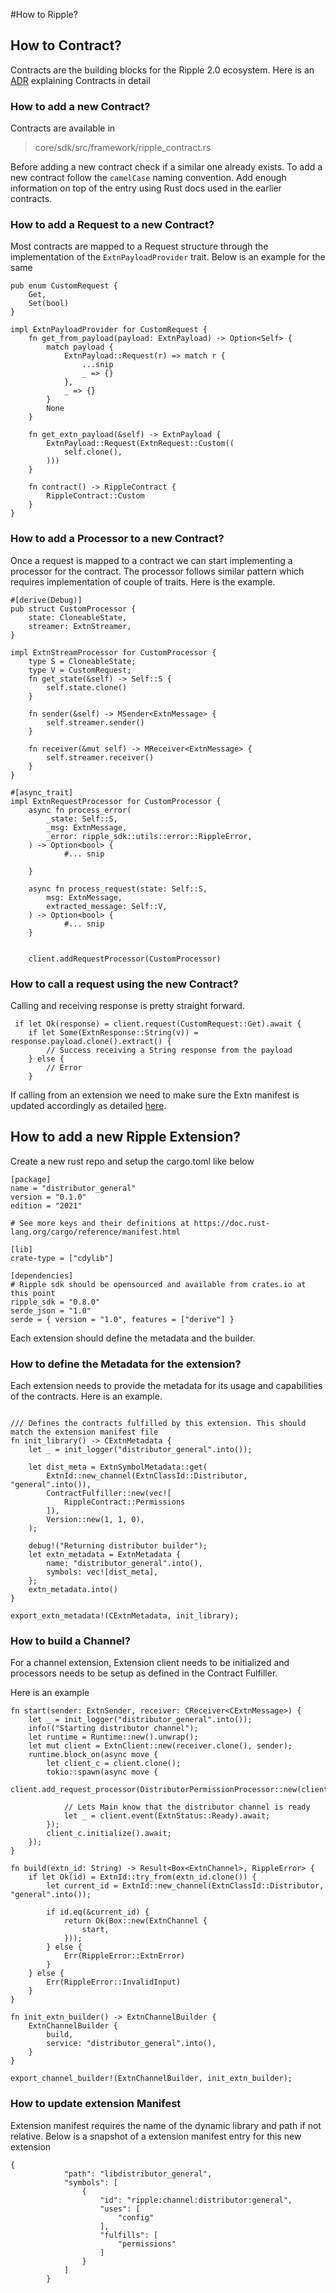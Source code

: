 #How to Ripple?



## How to Contract?

Contracts are the building blocks for the Ripple 2.0 ecosystem. Here is an [ADR](./adr/ripple_contracts.md) explaining Contracts in detail

### How to add a new Contract?

Contracts are available in 
>core/sdk/src/framework/ripple_contract.rs

Before adding a new contract check if a similar one already exists.
To add a new contract follow the `camelCase` naming convention.
Add enough information on top of the entry using Rust docs used in the earlier contracts.

### How to add a Request to a new Contract?

Most contracts are mapped to a Request structure through the implementation of the `ExtnPayloadProvider` trait.
Below is an example for the same

```
pub enum CustomRequest {
    Get,
    Set(bool)
}

impl ExtnPayloadProvider for CustomRequest {
    fn get_from_payload(payload: ExtnPayload) -> Option<Self> {
        match payload {
            ExtnPayload::Request(r) => match r {
                ...snip
                _ => {}
            },
            _ => {}
        }
        None
    }

    fn get_extn_payload(&self) -> ExtnPayload {
        ExtnPayload::Request(ExtnRequest::Custom((
            self.clone(),
        )))
    }

    fn contract() -> RippleContract {
        RippleContract::Custom
    }
}
```


### How to add a Processor to a new Contract?

Once a request is mapped to a contract we can start implementing a processor for the contract. The processor follows similar pattern which requires implementation of couple of traits.
Here is the example.

```
#[derive(Debug)]
pub struct CustomProcessor {
    state: CloneableState,
    streamer: ExtnStreamer,
}

impl ExtnStreamProcessor for CustomProcessor {
    type S = CloneableState;
    type V = CustomRequest;
    fn get_state(&self) -> Self::S {
        self.state.clone()
    }

    fn sender(&self) -> MSender<ExtnMessage> {
        self.streamer.sender()
    }

    fn receiver(&mut self) -> MReceiver<ExtnMessage> {
        self.streamer.receiver()
    }
}

#[async_trait]
impl ExtnRequestProcessor for CustomProcessor {
    async fn process_error(
        _state: Self::S,
        _msg: ExtnMessage,
        _error: ripple_sdk::utils::error::RippleError,
    ) -> Option<bool> {
            #... snip

    }

    async fn process_request(state: Self::S,
        msg: ExtnMessage,
        extracted_message: Self::V,
    ) -> Option<bool> {
            #... snip
    }


    client.addRequestProcessor(CustomProcessor)

```

### How to call a request using the new Contract?

Calling and receiving response is pretty straight forward.

```
 if let Ok(response) = client.request(CustomRequest::Get).await {
    if let Some(ExtnResponse::String(v)) = response.payload.clone().extract() {
        // Success receiving a String response from the payload
    } else {
        // Error
    }
```

If calling from an extension we need to make sure the Extn manifest is updated accordingly as detailed [here](#how-to-update-extension-manifest).

## How to add a new Ripple Extension?

Create a new rust repo and setup the cargo.toml like below
```
[package]
name = "distributor_general"
version = "0.1.0"
edition = "2021"

# See more keys and their definitions at https://doc.rust-lang.org/cargo/reference/manifest.html

[lib]
crate-type = ["cdylib"]

[dependencies]
# Ripple sdk should be opensourced and available from crates.io at this point
ripple_sdk = "0.8.0" 
serde_json = "1.0"
serde = { version = "1.0", features = ["derive"] }
```

Each extension should define the metadata and the builder.

### How to define the Metadata for the extension?
Each extension needs to provide the metadata for its usage and capabilities of the contracts.
Here is an example.

```

/// Defines the contracts fulfilled by this extension. This should match the extension manifest file
fn init_library() -> CExtnMetadata {
    let _ = init_logger("distributor_general".into());

    let dist_meta = ExtnSymbolMetadata::get(
        ExtnId::new_channel(ExtnClassId::Distributor, "general".into()),
        ContractFulfiller::new(vec![
            RippleContract::Permissions
        ]),
        Version::new(1, 1, 0),
    );

    debug!("Returning distributor builder");
    let extn_metadata = ExtnMetadata {
        name: "distributor_general".into(),
        symbols: vec![dist_meta],
    };
    extn_metadata.into()
}

export_extn_metadata!(CExtnMetadata, init_library);
```

### How to build a Channel?
For a channel extension, Extension client needs to be initialized and processors needs to be setup as defined in the Contract Fulfiller.

Here is an example

```
fn start(sender: ExtnSender, receiver: CReceiver<CExtnMessage>) {
    let _ = init_logger("distributor_general".into());
    info!("Starting distributor channel");
    let runtime = Runtime::new().unwrap();
    let mut client = ExtnClient::new(receiver.clone(), sender);
    runtime.block_on(async move {
        let client_c = client.clone();
        tokio::spawn(async move {
            client.add_request_processor(DistributorPermissionProcessor::new(client.clone()));
            
            // Lets Main know that the distributor channel is ready
            let _ = client.event(ExtnStatus::Ready).await;
        });
        client_c.initialize().await;
    });
}

fn build(extn_id: String) -> Result<Box<ExtnChannel>, RippleError> {
    if let Ok(id) = ExtnId::try_from(extn_id.clone()) {
        let current_id = ExtnId::new_channel(ExtnClassId::Distributor, "general".into());

        if id.eq(&current_id) {
            return Ok(Box::new(ExtnChannel {
                start,
            }));
        } else {
            Err(RippleError::ExtnError)
        }
    } else {
        Err(RippleError::InvalidInput)
    }
}

fn init_extn_builder() -> ExtnChannelBuilder {
    ExtnChannelBuilder {
        build,
        service: "distributor_general".into(),
    }
}

export_channel_builder!(ExtnChannelBuilder, init_extn_builder);

```


### How to update extension Manifest

Extension manifest requires the name of the dynamic library and path if not relative.
Below is a snapshot of a extension manifest entry for this new extension

```
{
            "path": "libdistributor_general",
            "symbols": [
                {
                    "id": "ripple:channel:distributor:general",
                    "uses": [
                        "config"
                    ],
                    "fulfills": [
                        "permissions"
                    ]
                }
            ]
        }
```